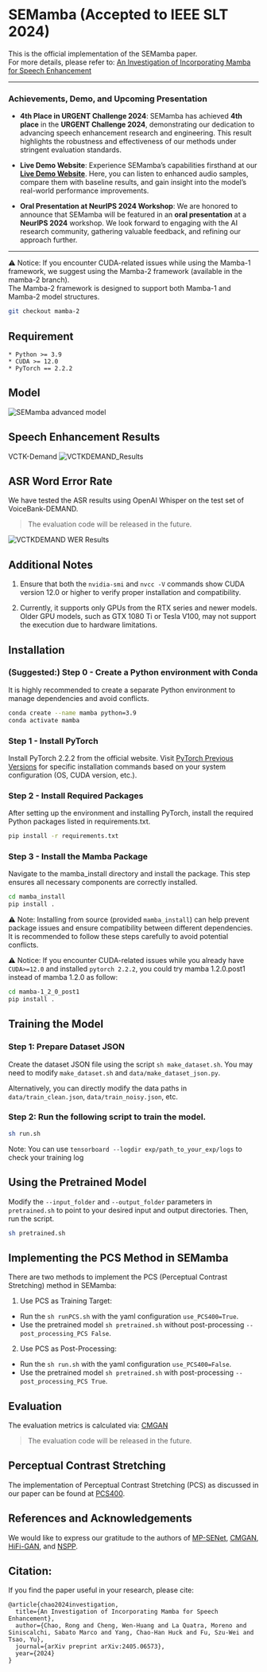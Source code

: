 # SEMamba (Accepted to IEEE SLT 2024)
This is the official implementation of the SEMamba paper.  
For more details, please refer to: [An Investigation of Incorporating Mamba for Speech Enhancement](https://arxiv.org/abs/2405.06573)

---

### Achievements, Demo, and Upcoming Presentation

- **4th Place in URGENT Challenge 2024**:
  SEMamba has achieved **4th place** in the **URGENT Challenge 2024**, demonstrating our dedication to advancing speech enhancement research and engineering. This result highlights the robustness and effectiveness of our methods under stringent evaluation standards.

- **Live Demo Website**:
  Experience SEMamba’s capabilities firsthand at our **[Live Demo Website](https://roychao19477.github.io/speech-enhancement-demo-2024/)**. Here, you can listen to enhanced audio samples, compare them with baseline results, and gain insight into the model’s real-world performance improvements.

- **Oral Presentation at NeurIPS 2024 Workshop**:
  We are honored to announce that SEMamba will be featured in an **oral presentation** at a **NeurIPS 2024** workshop. We look forward to engaging with the AI research community, gathering valuable feedback, and refining our approach further.

---

⚠️  Notice: If you encounter CUDA-related issues while using the Mamba-1 framework, we suggest using the Mamba-2 framework (available in the mamba-2 branch).  
The Mamba-2 framework is designed to support both Mamba-1 and Mamba-2 model structures.

```bash
git checkout mamba-2
```

## Requirement
    * Python >= 3.9
    * CUDA >= 12.0
    * PyTorch == 2.2.2

## Model

![SEMamba advanced model](imgs/SEMamba_advanced.jpg)

## Speech Enhancement Results
VCTK-Demand
![VCTKDEMAND_Results](imgs/VCTK-Demand.png)

## ASR Word Error Rate
We have tested the ASR results using OpenAI Whisper on the test set of VoiceBank-DEMAND.
> The evaluation code will be released in the future.

![VCTKDEMAND WER Results](imgs/vctk_wer.jpg)

## Additional Notes

1. Ensure that both the `nvidia-smi` and `nvcc -V` commands show CUDA version 12.0 or higher to verify proper installation and compatibility.

2. Currently, it supports only GPUs from the RTX series and newer models. Older GPU models, such as GTX 1080 Ti or Tesla V100, may not support the execution due to hardware limitations.

## Installation
### (Suggested:) Step 0 - Create a Python environment with Conda

It is highly recommended to create a separate Python environment to manage dependencies and avoid conflicts.
```bash
conda create --name mamba python=3.9
conda activate mamba
```

### Step 1 - Install PyTorch

Install PyTorch 2.2.2 from the official website. Visit [PyTorch Previous Versions](https://pytorch.org/get-started/previous-versions/) for specific installation commands based on your system configuration (OS, CUDA version, etc.).

### Step 2 - Install Required Packages

After setting up the environment and installing PyTorch, install the required Python packages listed in requirements.txt.

```bash
pip install -r requirements.txt
```

### Step 3 - Install the Mamba Package

Navigate to the mamba_install directory and install the package. This step ensures all necessary components are correctly installed.

```bash
cd mamba_install
pip install .
```

⚠️  Note: Installing from source (provided `mamba_install`) can help prevent package issues and ensure compatibility between different dependencies. It is recommended to follow these steps carefully to avoid potential conflicts.

⚠️  Notice: If you encounter CUDA-related issues while you already have `CUDA>=12.0` and installed `pytorch 2.2.2`, you could try mamba 1.2.0.post1 instead of mamba 1.2.0 as follow:
```bash
cd mamba-1_2_0_post1
pip install .
```


## Training the Model
### Step 1: Prepare Dataset JSON

Create the dataset JSON file using the script `sh make_dataset.sh`. You may need to modify `make_dataset.sh` and `data/make_dataset_json.py`.

Alternatively, you can directly modify the data paths in `data/train_clean.json`, `data/train_noisy.json`, etc.

### Step 2: Run the following script to train the model.

```bash
sh run.sh
```

Note: You can use `tensorboard --logdir exp/path_to_your_exp/logs` to check your training log

## Using the Pretrained Model

Modify the `--input_folder` and `--output_folder` parameters in `pretrained.sh` to point to your desired input and output directories. Then, run the script.

```bash
sh pretrained.sh
```

## Implementing the PCS Method in SEMamba
There are two methods to implement the PCS (Perceptual Contrast Stretching) method in SEMamba:
1. Use PCS as Training Target:
- Run the `sh runPCS.sh` with the yaml configuration `use_PCS400=True`.
- Use the pretrained model `sh pretrained.sh` without post-processing `--post_processing_PCS False`.

2. Use PCS as Post-Processing:
- Run the `sh run.sh` with the yaml configuration `use_PCS400=False`.
- Use the pretrained model `sh pretrained.sh` with post-processing `--post_processing_PCS True`.

## Evaluation
The evaluation metrics is calculated via: [CMGAN](https://github.com/ruizhecao96/CMGAN/blob/main/src/tools/compute_metrics.py)  
> The evaluation code will be released in the future.

## Perceptual Contrast Stretching
The implementation of Perceptual Contrast Stretching (PCS) as discussed in our paper can be found at [PCS400](https://github.com/RoyChao19477/PCS/tree/main/PCS400).

## References and Acknowledgements
We would like to express our gratitude to the authors of [MP-SENet](https://github.com/yxlu-0102/MP-SENet/tree/main), [CMGAN](https://github.com/ruizhecao96/CMGAN), [HiFi-GAN](https://github.com/jik876/hifi-gan/blob/master/train.py), and [NSPP](https://github.com/YangAi520/NSPP).

## Citation:
If you find the paper useful in your research, please cite:  
```
@article{chao2024investigation,
  title={An Investigation of Incorporating Mamba for Speech Enhancement},
  author={Chao, Rong and Cheng, Wen-Huang and La Quatra, Moreno and Siniscalchi, Sabato Marco and Yang, Chao-Han Huck and Fu, Szu-Wei and Tsao, Yu},
  journal={arXiv preprint arXiv:2405.06573},
  year={2024}
}
```
